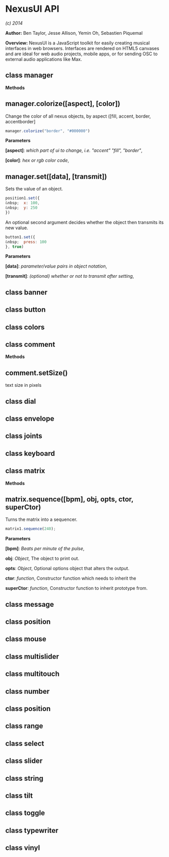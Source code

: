 NexusUI API
===========
*(c) 2014*

**Author:** Ben Taylor, Jesse Allison, Yemin Oh, Sebastien Piquemal

**Overview:** NexusUI is a JavaScript toolkit for easily creating musical interfaces in web browsers. Interfaces are rendered on HTML5 canvases and are ideal for web audio projects, mobile apps, or for sending OSC to external audio applications like Max.

class manager
-------------
**Methods**

manager.colorize(\[aspect\], \[color\])
---------------------------------------
Change the color of all nexus objects, by aspect ([fill, accent, border, accentborder]

```js
manager.colorize("border", "#000000")
```



**Parameters**

**[aspect]**:  *which part of ui to change, i.e. "accent" "fill", "border"*,  


**[color]**:  *hex or rgb color code*,  


manager.set(\[data\], \[transmit\])
-----------------------------------
Sets the value of an object.

```js
position1.set({
&nbsp;  x: 100,
&nbsp;  y: 250
})
```

An optional second argument decides whether the object then transmits its new value.
```js
button1.set({
&nbsp;  press: 100
}, true)
```


**Parameters**

**[data]**:  *parameter/value pairs in object notation*,  


**[transmit]**:  *(optional) whether or not to transmit after setting*,  


class banner
------------
class button
------------
class colors
------------
class comment
-------------
**Methods**

comment.setSize()
-----------------
text size in pixels


class dial
----------
class envelope
--------------
class joints
------------
class keyboard
--------------
class matrix
------------
**Methods**

matrix.sequence(\[bpm\], obj, opts, ctor, superCtor)
----------------------------------------------------
Turns the matrix into a sequencer.

```js
matrix1.sequence(240);
```


**Parameters**

**[bpm]**:  *Beats per minute of the pulse*,  


**obj**:  *Object*,  The object to print out.

**opts**:  *Object*,  Optional options object that alters the output.

**ctor**:  *function*,  Constructor function which needs to inherit the

**superCtor**:  *function*,  Constructor function to inherit prototype from.

class message
-------------
class position
--------------
class mouse
-----------
class multislider
-----------------
class multitouch
----------------
class number
------------
class position
--------------
class range
-----------
class select
------------
class slider
------------
class string
------------
class tilt
----------
class toggle
------------
class typewriter
----------------
class vinyl
-----------
